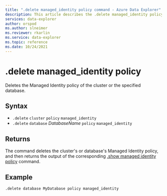 ```yaml
---
title: ".delete managed_identity policy command - Azure Data Explorer"
description: This article describes the .delete managed_identity policy command in Azure Data Explorer.
services: data-explorer
author: orspod
ms.author: slneimer
ms.reviewer: rkarlin
ms.service: data-explorer
ms.topic: reference
ms.date: 10/24/2021
---
```

# .delete managed_identity policy

Deletes the Managed Identity policy of the cluster or the specified database.

## Syntax

* `.delete` `cluster` `policy` `managed_identity`
* `.delete` `database` *DatabaseName* `policy` `managed_identity`

## Returns

The command deletes the cluster's or database's Managed Identity policy, and then returns the output of the corresponding [.show managed identity policy](#show-managed-identity-policy) command.

## Example

```kusto
.delete database MyDatabase policy managed_identity
```
